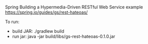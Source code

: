 Spring Building a Hypermedia-Driven RESTful Web Service example
https://spring.io/guides/gs/rest-hateoas/

To run:
* build JAR: ./gradlew build
* run jar: java -jar build/libs/gs-rest-hateoas-0.1.0.jar

